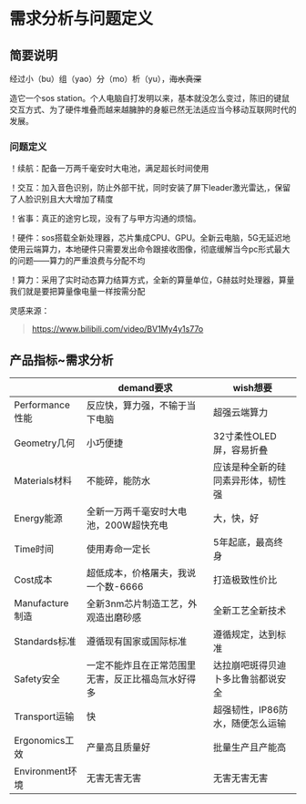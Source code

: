 # 需求分析与问题定义

## 简要说明

经过小（bu）组（yao）分（mo）析（yu），~~海水真深~~

造它一个sos station。个人电脑自打发明以来，基本就没怎么变过，陈旧的键鼠交互方式、为了硬件堆叠而越来越臃肿的身躯已然无法适应当今移动互联网时代的发展。

### 问题定义

！续航：配备一万两千毫安时大电池，满足超长时间使用

！交互：加入音色识别，防止外部干扰，同时安装了屏下leader激光雷达,，保留了人脸识别且大大增加了精度

！省事：真正的途穷匕现，没有了与甲方沟通的烦恼。

！硬件：sos搭载全新处理器，芯片集成CPU、GPU。全新云电脑，5G无延迟地使用云端算力，本地硬件只需要发出命令跟接收图像，彻底缓解当今pc形式最大的问题——算力的严重浪费与分配不均

！算力：采用了实时动态算力结算方式，全新的算量单位，G赫兹时处理器，算量我们就是要把算量像电量一样按需分配

灵感来源：

> https://www.bilibili.com/video/BV1My4y1s77o

## 产品指标~需求分析

||demand要求|wish想要|
|--|--|--|
|Performance性能|反应快，算力强，不输于当下电脑|超强云端算力|
|Geometry几何|小巧便捷|32寸柔性OLED屏，容易折叠|
|Materials材料|不能碎，能防水|应该是种全新的硅同素异形体，韧性强|
|Energy能源|全新一万两千毫安时大电池，200W超快充电|大，快，好|
|Time时间|使用寿命一定长|5年起底，最高终身|
|Cost成本|超低成本，价格屠夫，我说一个数-6666|打造极致性价比|
|Manufacture制造|全新3nm芯片制造工艺，外观造出磨砂感|全新工艺全新技术|
|Standards标准|遵循现有国家或国际标准|遵循规定，达到标准|
|Safety安全|一定不能炸且在正常范围里无害，反正比福岛氚水好得多|达拉崩吧斑得贝迪卜多比鲁翁都说安全|
|Transport运输|快|超强韧性，IP86防水，随便怎么运输|
|Ergonomics工效|产量高且质量好|批量生产且产能高|
|Environment环境|无害无害无害|无害无害无害|
